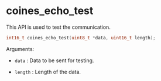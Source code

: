 # coines_echo_test
This API is used to test the communication.

```C
int16_t coines_echo_test(uint8_t *data, uint16_t length);
```

Arguments:

- `data` : Data to be sent for testing.

- `length` :  Length of the data.

